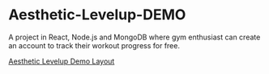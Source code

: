 # Aesthetic-Levelup-DEMO
A project in React, Node.js and MongoDB where gym enthusiast can create an account to track their workout progress for free.

[Aesthetic Levelup Demo Layout](https://xsvedisx.github.io/Aesthetic-Levelup-DEMO/)
